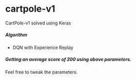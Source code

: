 # cartpole-v1
CartPole-v1 solved using Keras
##### Algorithm
* DQN with Experience Replay

##### Getting an average score of 200 using above parameters.

Feel free to tweak the parameters.
